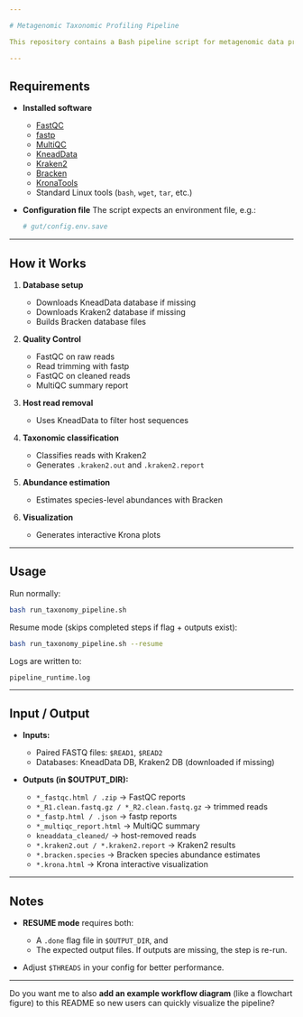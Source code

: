 ```yaml
---

# Metagenomic Taxonomic Profiling Pipeline

This repository contains a Bash pipeline script for metagenomic data processing and taxonomic profiling. It automates quality control, host read removal, taxonomic classification, abundance estimation, and visualization.

---
```


## Requirements

* **Installed software**

  * [FastQC](https://www.bioinformatics.babraham.ac.uk/projects/fastqc/)
  * [fastp](https://github.com/OpenGene/fastp)
  * [MultiQC](https://multiqc.info/)
  * [KneadData](https://github.com/biobakery/kneaddata)
  * [Kraken2](https://ccb.jhu.edu/software/kraken2/)
  * [Bracken](https://ccb.jhu.edu/software/bracken/)
  * [KronaTools](https://github.com/marbl/Krona/wiki)
  * Standard Linux tools (`bash`, `wget`, `tar`, etc.)

* **Configuration file**
  The script expects an environment file, e.g.:

  ```bash
  # gut/config.env.save
---

## How it Works

1. **Database setup**

   * Downloads KneadData database if missing
   * Downloads Kraken2 database if missing
   * Builds Bracken database files

2. **Quality Control**

   * FastQC on raw reads
   * Read trimming with fastp
   * FastQC on cleaned reads
   * MultiQC summary report

3. **Host read removal**

   * Uses KneadData to filter host sequences

4. **Taxonomic classification**

   * Classifies reads with Kraken2
   * Generates `.kraken2.out` and `.kraken2.report`

5. **Abundance estimation**

   * Estimates species-level abundances with Bracken

6. **Visualization**

   * Generates interactive Krona plots

---

## Usage

Run normally:

```bash
bash run_taxonomy_pipeline.sh
```

Resume mode (skips completed steps if flag + outputs exist):

```bash
bash run_taxonomy_pipeline.sh --resume
```

Logs are written to:

```
pipeline_runtime.log
```

---

## Input / Output

* **Inputs:**

  * Paired FASTQ files: `$READ1`, `$READ2`
  * Databases: KneadData DB, Kraken2 DB (downloaded if missing)

* **Outputs (in \$OUTPUT\_DIR):**

  * `*_fastqc.html / .zip` → FastQC reports
  * `*_R1.clean.fastq.gz / *_R2.clean.fastq.gz` → trimmed reads
  * `*_fastp.html / .json` → fastp reports
  * `*_multiqc_report.html` → MultiQC summary
  * `kneaddata_cleaned/` → host-removed reads
  * `*.kraken2.out / *.kraken2.report` → Kraken2 results
  * `*.bracken.species` → Bracken species abundance estimates
  * `*.krona.html` → Krona interactive visualization

---

## Notes

* **RESUME mode** requires both:

  * A `.done` flag file in `$OUTPUT_DIR`, and
  * The expected output files.
    If outputs are missing, the step is re-run.

* Adjust `$THREADS` in your config for better performance.

---

Do you want me to also **add an example workflow diagram** (like a flowchart figure) to this README so new users can quickly visualize the pipeline?
